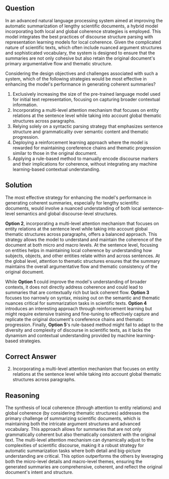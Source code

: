 ## Question

In an advanced natural language processing system aimed at improving the automatic summarization of lengthy scientific documents, a hybrid model incorporating both local and global coherence strategies is employed. This model integrates the best practices of discourse structure parsing with representation learning models for local coherence. Given the complicated nature of scientific texts, which often include nuanced argument structures and sophisticated vocabulary, the system is designed to ensure that the summaries are not only cohesive but also retain the original document's primary argumentative flow and thematic structure.

Considering the design objectives and challenges associated with such a system, which of the following strategies would be most effective in enhancing the model's performance in generating coherent summaries?

1. Exclusively increasing the size of the pre-trained language model used for initial text representation, focusing on capturing broader contextual information.
2. Incorporating a multi-level attention mechanism that focuses on entity relations at the sentence level while taking into account global thematic structures across paragraphs.
3. Relying solely on a syntactic parsing strategy that emphasizes sentence structure and grammaticality over semantic content and thematic progression.
4. Deploying a reinforcement learning approach where the model is rewarded for maintaining coreference chains and thematic progression similar to those in the original document.
5. Applying a rule-based method to manually encode discourse markers and their implications for coherence, without integrating any machine learning-based contextual understanding.

## Solution

The most effective strategy for enhancing the model's performance in generating coherent summaries, especially for lengthy scientific documents, would involve a nuanced understanding of both local sentence-level semantics and global discourse-level structures. 

**Option 2**, incorporating a multi-level attention mechanism that focuses on entity relations at the sentence level while taking into account global thematic structures across paragraphs, offers a balanced approach. This strategy allows the model to understand and maintain the coherence of the document at both micro and macro levels. At the sentence level, focusing on entities helps in maintaining local coherence by understanding how subjects, objects, and other entities relate within and across sentences. At the global level, attention to thematic structures ensures that the summary maintains the overall argumentative flow and thematic consistency of the original document.

While **Option 1** could improve the model's understanding of broader contexts, it does not directly address coherence and could lead to summaries that are contextually rich but lack coherent flow. **Option 3** focuses too narrowly on syntax, missing out on the semantic and thematic nuances critical for summarization tasks in scientific texts. **Option 4** introduces an interesting approach through reinforcement learning but might require extensive training and fine-tuning to effectively capture and replicate the original document's coreference chains and thematic progression. Finally, **Option 5**'s rule-based method might fail to adapt to the diversity and complexity of discourse in scientific texts, as it lacks the dynamism and contextual understanding provided by machine learning-based strategies.

## Correct Answer

2. Incorporating a multi-level attention mechanism that focuses on entity relations at the sentence level while taking into account global thematic structures across paragraphs.

## Reasoning

The synthesis of local coherence (through attention to entity relations) and global coherence (by considering thematic structures) addresses the primary challenge of summarizing scientific documents, which is maintaining both the intricate argument structures and advanced vocabulary. This approach allows for summaries that are not only grammatically coherent but also thematically consistent with the original text. The multi-level attention mechanism can dynamically adjust to the complexities of scientific discourse, making it a robust strategy for automatic summarization tasks where both detail and big-picture understanding are critical. This option outperforms the others by leveraging both the micro-level details and macro-level themes, ensuring the generated summaries are comprehensive, coherent, and reflect the original document's intent and structure.